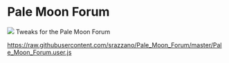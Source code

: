 # Pale Moon Forum
<img src="https://github.com/srazzano/Images/blob/master/pmforum9.png"/>
Tweaks for the Pale Moon Forum

https://raw.githubusercontent.com/srazzano/Pale_Moon_Forum/master/Pale_Moon_Forum.user.js
